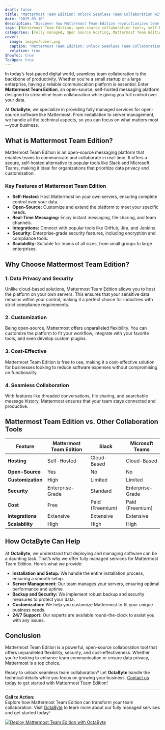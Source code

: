 ```yaml
---
draft: false
title: "Mattermost Team Edition: Unlock Seamless Team Collaboration with Mattermost Team Edition"
date: "2025-03-10"
description: "Discover how Mattermost Team Edition revolutionizes team collaboration with its open-source, self-hosted messaging platform. Learn about its features, benefits, and how it compares to other collaboration tools like Slack and Microsoft Teams."
tags: [Mattermost Team Edition, open-source collaboration tools, self-hosted messaging platform, Mattermost vs Slack, Mattermost vs Microsoft Teams, team collaboration software, open-source software, OctaByte managed services]
categories: [Fully managed, Open Source Hosting, Mattermost Team Edition, Applications, Live Chat]
cover:
  image: images/cover.png
  caption: "Mattermost Team Edition: Unlock Seamless Team Collaboration with Mattermost Team Edition"
  relative: true
ShowToc: true
TocOpen: true
---
```



In today’s fast-paced digital world, seamless team collaboration is the backbone of productivity. Whether you're a small startup or a large enterprise, having a reliable communication platform is essential. Enter **Mattermost Team Edition**, an open-source, self-hosted messaging platform designed to streamline team collaboration while giving you full control over your data.

At **OctaByte**, we specialize in providing fully managed services for open-source software like Mattermost. From installation to server management, we handle all the technical aspects, so you can focus on what matters most—your business.

## What is Mattermost Team Edition?

Mattermost Team Edition is an open-source messaging platform that enables teams to communicate and collaborate in real-time. It offers a secure, self-hosted alternative to popular tools like Slack and Microsoft Teams, making it ideal for organizations that prioritize data privacy and customization.

### Key Features of Mattermost Team Edition

- **Self-Hosted:** Host Mattermost on your own servers, ensuring complete control over your data.
- **Open-Source:** Customize and extend the platform to meet your specific needs.
- **Real-Time Messaging:** Enjoy instant messaging, file sharing, and team channels.
- **Integrations:** Connect with popular tools like GitHub, Jira, and Jenkins.
- **Security:** Enterprise-grade security features, including encryption and compliance tools.
- **Scalability:** Suitable for teams of all sizes, from small groups to large enterprises.

## Why Choose Mattermost Team Edition?

### 1. **Data Privacy and Security**
Unlike cloud-based solutions, Mattermost Team Edition allows you to host the platform on your own servers. This ensures that your sensitive data remains within your control, making it a perfect choice for industries with strict compliance requirements.

### 2. **Customization**
Being open-source, Mattermost offers unparalleled flexibility. You can customize the platform to fit your workflow, integrate with your favorite tools, and even develop custom plugins.

### 3. **Cost-Effective**
Mattermost Team Edition is free to use, making it a cost-effective solution for businesses looking to reduce software expenses without compromising on functionality.

### 4. **Seamless Collaboration**
With features like threaded conversations, file sharing, and searchable message history, Mattermost ensures that your team stays connected and productive.

## Mattermost Team Edition vs. Other Collaboration Tools

| Feature                | Mattermost Team Edition | Slack                  | Microsoft Teams       |
|------------------------|-------------------------|------------------------|-----------------------|
| **Hosting**            | Self-Hosted             | Cloud-Based            | Cloud-Based           |
| **Open-Source**        | Yes                     | No                     | No                    |
| **Customization**      | High                    | Limited                | Limited               |
| **Security**           | Enterprise-Grade        | Standard               | Enterprise-Grade      |
| **Cost**               | Free                    | Paid (Freemium)        | Paid (Freemium)       |
| **Integrations**       | Extensive               | Extensive              | Extensive             |
| **Scalability**        | High                    | High                   | High                  |

## How OctaByte Can Help

At **OctaByte**, we understand that deploying and managing software can be a daunting task. That’s why we offer fully managed services for Mattermost Team Edition. Here’s what we provide:

- **Installation and Setup:** We handle the entire installation process, ensuring a smooth setup.
- **Server Management:** Our team manages your servers, ensuring optimal performance and uptime.
- **Backup and Security:** We implement robust backup and security measures to protect your data.
- **Customization:** We help you customize Mattermost to fit your unique business needs.
- **24/7 Support:** Our experts are available round-the-clock to assist you with any issues.

## Conclusion

Mattermost Team Edition is a powerful, open-source collaboration tool that offers unparalleled flexibility, security, and cost-effectiveness. Whether you're looking to enhance team communication or ensure data privacy, Mattermost is a top choice.

Ready to unlock seamless team collaboration? Let **OctaByte** handle the technical details while you focus on growing your business. [Contact us today](https://octabyte.io) to get started with Mattermost Team Edition!

---

**Call to Action:**  
Explore how Mattermost Team Edition can transform your team collaboration. Visit [OctaByte](https://octabyte.io) to learn more about our fully managed services and get started today!

[![Deploy Mattermost Team Edition with OctaByte](/images/deploy-on-octabyte.png)](https://octabyte.io/fully-managed-open-source-services/applications/live-chat/mattermost)